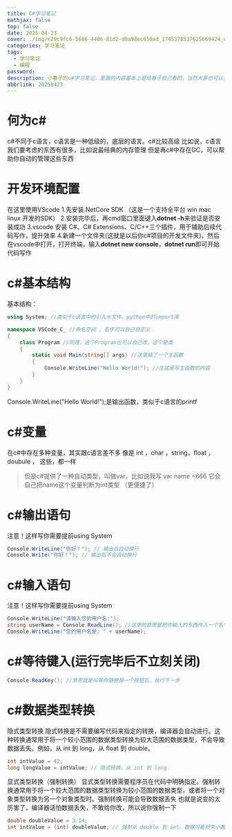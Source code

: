 ```yaml
---
title: C#学习笔记
mathjax: false
top: false
date: 2025-04-23 
cover: ./img/e29c9fc6-5686-4406-81d2-d0a98ec659ad_1745378537625669424_origin~tplv-a9rns2rl98-image-dark-watermark.png
categories: 学习笔记
tags:
  - 学习笔记
  - 编程
password:
description: 小春子的c#学习笔记，里面的内容基本上是给春子自己看的，当然大家也可以当作复习教程看
abbrlink: 20250423
---
```



# 何为c#
c#不同于c语言，c语言是一种低级的，底层的语言。c#比较高级
比如说，c语言我们要考虑的东西有很多，比如说最经典的内存管理
但是再c#中存在GC，可以帮助你自动的管理这些东西

# 开发环境配置

在这里使用VScode 
1.先安装.NetCore SDK （这是一个支持全平台 win mac linux 开发的SDK）
2.安装完毕后，再cmd窗口里面键入**dotnet -h**来验证是否安装成功
3.vscode 安装 C#、C# Extensions、C/C++三个插件，用于辅助后续代码写作，提升效率
4.新建一个文件夹(这就是以后你c#项目的开发文件夹)，然后在vscode中打开，打开终端，输入**dotnet new console**，**dotnet run**即可开始代码写作

# c#基本结构
基本结构：
``` c#
using System; //类似于c语言中的引入头文件，python中的import库

namespace VSCode_C_ //命名空间 ，名字可以自己自定义
{
    class Program //同理，这个Program也可以自己改，这个是类
    {
        static void Main(string[] args) //这里搞了一个主函数
        {
            Console.WriteLine("Hello World!"); //在这里写主函数的内容
        }
    }
}
```
Console.WriteLine("Hello World!");是输出函数，类似于c语言的printf

# c#变量
在c#中存在多种变量，其实跟c语言差不多
像是 int ，char ，string，float ，doubule ， 这些，都一样
>但是c#提供了一种自动类型，叫做var，比如说我写 var name =666 它会自己把name这个变量判断为int类型 （更便捷了）

# c#输出语句
注意！这样写你需要提前using System
```c#
Console.WriteLine("你好！"); // 输出后自动换行
Console.Write("你好！"); // 输出后不会自动换行
```

# c#输入语句
注意！这样写你需要提前using System
```c#
Console.WriteLine("请输入您的用户名:");
string userName = Console.ReadLine(); //这里的意思是把你输入的东西传入一个名字为userName 类型为string的变量里面去
Console.WriteLine("您的用户名是: " + userName);
```

# c#等待键入(运行完毕后不立刻关闭)

```c#
Console.ReadKey(); //意思就是叫等你随便按一个按钮后，执行下一步
```

# c#数据类型转换
隐式类型转换
隐式转换是不需要编写代码来指定的转换，编译器会自动进行。这种转换通常用于将一个较小范围的数据类型转换为较大范围的数据类型，不会导致数据丢失。例如，从 int 到 long，从 float 到 double。
```c#
int intValue = 42; 
long longValue = intValue; // 隐式转换，从 int 到 long
```
显式类型转换（强制转换）
显式类型转换需要程序员在代码中明确指定。强制转换通常用于将一个较大范围的数据类型转换为较小范围的数据类型，或者将一个对象类型转换为另一个对象类型时。强制转换可能会导致数据丢失
也就是说变的太厉害了，编译器话怕数据丢失，不敢给你改，所以说你强制一下
```c#
double doubleValue = 3.14;
int intValue = (int) doubleValue; // 强制从 double 到 int，数据可能损失小数部分
```











